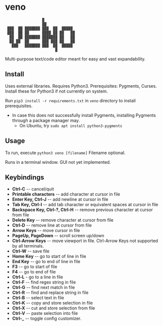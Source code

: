# veno
```
                 ▓               
                 ▓▓              
 ▓▓▓  ▓▓ ▓▓▓▓▓▓▓ ▓▓▓  ▓▓  ▓▓▓▓▓ 
 ▓▓▓  ▓▓ ▓▓      ▓▓▓▓ ▓▓ ▓▓   ▓▓
  ▓▓  ▓▓ ▓▓▓▓▓▓▓ ▓▓▓▓▓▓▓ ▓▓   ▓▓
  ▓▓ ▓▓  ▓▓      ▓▓▓ ▓▓▓ ▓▓   ▓▓
   ▓▓▓   ▓▓▓▓▓▓▓ ▓▓▓  ▓▓  ▓▓▓▓▓ 
                       ▓         
```
Multi-purpose text/code editor meant for easy and vast expandability.

## Install

Uses external libraries. Requires Python3.
Prerequisites: Pygments, Curses. Install these for Python3 if not currently on system.

Run `pip3 install -r requirements.txt` in `veno` directory to install prerequisites.
 - In case this does not successfully install Pygments, installing Pygments through a package manager may.
   - On Ubuntu, try `sudo apt install python3-pygments`

## Usage

To run, execute `python3 veno [filename]` Filename optional. 

Runs in a terminal window. GUI not yet implemented.

## Keybindings

 - **Ctrl-C** -- cancel/quit
 - **Printable characters** -- add character at cursor in file
 - **Enter Key, Ctrl-J** -- add newline at cursor in file
 - **Tab Key, Ctrl-I** -- add tab character or equivalent spaces at cursor in file
 - **Backspace Key, Ctrl-?, Ctrl-H** -- remove previous character at cursor from file
 - **Delete Key** -- remove character at cursor from file
 - **Ctrl-D** -- remove line at cursor from file
 - **Arrow Keys** -- move cursor in file
 - **PageUp, PageDown** -- scroll screen up/down
 - **Ctrl-Arrow Keys** -- move viewport in file. Ctrl-Arrow Keys not supported by all terminals.
 - **Ctrl-W** -- save file
 - **Home Key** -- go to start of line in file
 - **End Key** -- go to end of line in file
 - **F3** -- go to start of file
 - **F4** -- go to end of file
 - **Ctrl-L** - go to a line in file
 - **Ctrl-F** -- find regex string in file
 - **Ctrl-G** -- find next match in file
 - **Ctrl-R** -- find and replace string in file
 - **Ctrl-B** -- select text in file
 - **Ctrl-K** -- copy and store selection in file
 - **Ctrl-X** -- cut and store selection from file
 - **Ctrl-V** -- paste selection into file
 - **Ctrl-_** -- toggle config customizer.

